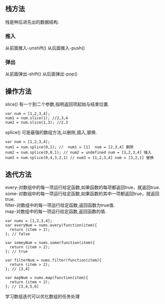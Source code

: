 ## 栈方法
栈是种后进先出的数据结构.
### 推入
从前面推入-unshift()
从后面推入-push()
### 弹出
从前面弹出-shift()
从后面弹出-pop()

## 操作方法
slice()
有一个到二个参数,指明返回项起始与结束位置.

```
var num = [1,2,3,4];
num1 = num.slice(1); //2,3,4
num2 = num.slice(1,3); //2.3
```
splice()
可是最强的数组方法,以删除,插入,替换.

```
var num = [1,2,3,4];
num1 = num.splice(0,1); //  num1 = [1]  num = [2,3,4] 删除
num2 = num.splice(0,0,1); // num2 = undefined num = [1,2,3,4] 插入
num3 = num.splice(0,4,3,2,1) // num3 = [1,2,3,4] num = [3,2,1] 替换
```

## 迭代方法
every-对数组中的每一项运行给定函数,如果函数的每项都返回true，就返回true.<br/>
some-对数组中的每一项运行给定函数,如果函数的其中一项都返回true，就返回true.<br/>
filter-对数组中的每一项运行给定函数,返回函数为true值.<br/>
map-对数组中的每一项运行给定函数,返回函数的值.
```
var nums = [1,2,3,4];
var everyNum = nums.every(function(item){
  return (item > 2);
}; // false

var someyNum = nums.some(function(item){
  return (item > 2);
}; // true

var filterNum = nums.filter(function(item){
  return (item > 2);
}; // [3,4]

var mapNum = nums.map(function(item){
  return (item + 2);
}; // [3,4,5,6]
```
学习数组迭代可以优化数组的任务处理
